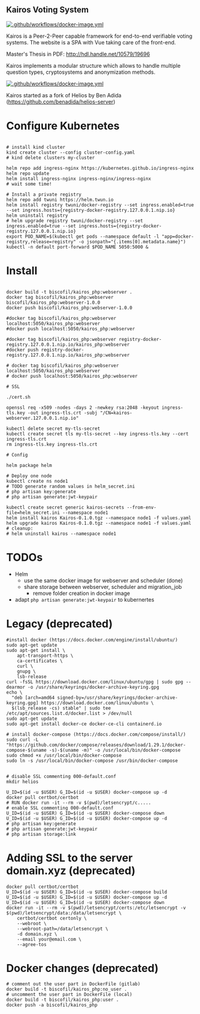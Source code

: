 ## Kairos Voting System

[![.github/workflows/docker-image.yml](https://github.com/biscofil/kairos_php/actions/workflows/docker-image.yml/badge.svg)](https://github.com/biscofil/kairos_php/actions/workflows/docker-image.yml)

Kairos is a Peer-2-Peer capable framework for end-to-end verifiable voting systems. The website is a SPA with Vue taking care of the front-end.

Master's Thesis in PDF: http://hdl.handle.net/10579/19696

Kairos implements a modular structure which allows to handle multiple question types, cryptosystems and anonymization methods.

[![.github/workflows/docker-image.yml](https://i0.wp.com/biscofil.it/wp-content/uploads/2021/08/modular_structure.png)](https://biscofil.it/kairos/)

Kairos started as a fork of Helios by Ben Adida (https://github.com/benadida/helios-server)

# Configure Kubernetes

```shell

# install kind cluster
kind create cluster --config cluster-config.yaml
# kind delete clusters my-cluster

helm repo add ingress-nginx https://kubernetes.github.io/ingress-nginx
helm repo update
helm install ingress-nginx ingress-nginx/ingress-nginx
# wait some time!

# Install a private registry
helm repo add twuni https://helm.twun.io
helm install registry twuni/docker-registry --set ingress.enabled=true --set ingress.hosts={registry-docker-registry.127.0.0.1.nip.io}
helm uninstall registry
# helm upgrade registry twuni/docker-registry --set ingress.enabled=true --set ingress.hosts={registry-docker-registry.127.0.0.1.nip.io}
export POD_NAME=$(kubectl get pods --namespace default -l "app=docker-registry,release=registry" -o jsonpath="{.items[0].metadata.name}")
kubectl -n default port-forward $POD_NAME 5050:5000 &

```

# Install

```shell

docker build -t biscofil/kairos_php:webserver .
docker tag biscofil/kairos_php:webserver biscofil/kairos_php:webserver-1.0.0
docker push biscofil/kairos_php:webserver-1.0.0

#docker tag biscofil/kairos_php:webserver localhost:5050/kairos_php:webserver
#docker push localhost:5050/kairos_php:webserver

#docker tag biscofil/kairos_php:webserver registry-docker-registry.127.0.0.1.nip.io/kairos_php:webserver
#docker push registry-docker-registry.127.0.0.1.nip.io/kairos_php:webserver

# docker tag biscofil/kairos_php:webserver localhost:5050/kairos_php:webserver
# docker push localhost:5050/kairos_php:webserver

# SSL

./cert.sh

openssl req -x509 -nodes -days 2 -newkey rsa:2048 -keyout ingress-tls.key -out ingress-tls.crt -subj "/CN=kairos-webserver.127.0.0.1.nip.io"

kubectl delete secret my-tls-secret 
kubectl create secret tls my-tls-secret --key ingress-tls.key --cert ingress-tls.crt
rm ingress-tls.key ingress-tls.crt

# Config

helm package helm

# Deploy one node
kubectl create ns node1
# TODO generate random values in helm_secret.ini
# php artisan key:generate
# php artisan generate:jwt-keypair

kubectl create secret generic kairos-secrets --from-env-file=helm_secret.ini --namespace node1
helm install kairos Kairos-0.1.0.tgz --namespace node1 -f values.yaml
helm upgrade kairos Kairos-0.1.0.tgz --namespace node1 -f values.yaml
# cleanup:
# helm uninstall kairos --namespace node1
```

# TODOs

- Helm
  - use the same docker image for webserver and scheduler (done)
  - share storage between webserver, scheduler and migration_job
    - remove folder creation in docker image
- adapt `php artisan generate:jwt-keypair` to kubernertes

# Legacy (deprecated)

```shell
#install docker (https://docs.docker.com/engine/install/ubuntu/)
sudo apt-get update
sudo apt-get install \
    apt-transport-https \
    ca-certificates \
    curl \
    gnupg \
    lsb-release
curl -fsSL https://download.docker.com/linux/ubuntu/gpg | sudo gpg --dearmor -o /usr/share/keyrings/docker-archive-keyring.gpg
echo \
  "deb [arch=amd64 signed-by=/usr/share/keyrings/docker-archive-keyring.gpg] https://download.docker.com/linux/ubuntu \
  $(lsb_release -cs) stable" | sudo tee /etc/apt/sources.list.d/docker.list > /dev/null
sudo apt-get update
sudo apt-get install docker-ce docker-ce-cli containerd.io

# install docker-compose (https://docs.docker.com/compose/install/)
sudo curl -L "https://github.com/docker/compose/releases/download/1.29.1/docker-compose-$(uname -s)-$(uname -m)" -o /usr/local/bin/docker-compose
sudo chmod +x /usr/local/bin/docker-compose
sudo ln -s /usr/local/bin/docker-compose /usr/bin/docker-compose


# disable SSL commenting 000-default.conf
mkdir helios

U_ID=$(id -u $USER) G_ID=$(id -u $USER) docker-compose up -d
docker pull certbot/certbot
# RUN docker run -it --rm -v $(pwd)/letsencrypt/c.....
# enable SSL commenting 000-default.conf
U_ID=$(id -u $USER) G_ID=$(id -u $USER) docker-compose down
U_ID=$(id -u $USER) G_ID=$(id -u $USER) docker-compose up -d
# php artisan key:generate
# php artisan generate:jwt-keypair
# php artisan storage:link
```

# Adding SSL to the server domain.xyz (deprecated)

```shell
docker pull certbot/certbot
U_ID=$(id -u $USER) G_ID=$(id -u $USER) docker-compose build
U_ID=$(id -u $USER) G_ID=$(id -u $USER) docker-compose up -d
U_ID=$(id -u $USER) G_ID=$(id -u $USER) docker-compose down
docker run -it --rm -v $(pwd)/letsencrypt/certs:/etc/letsencrypt -v $(pwd)/letsencrypt/data:/data/letsencrypt \
    certbot/certbot certonly \
    --webroot \
    --webroot-path=/data/letsencrypt \
    -d domain.xyz \
    --email your@email.com \
    --agree-tos
```

# Docker changes (deprecated)

```shell
# comment out the user part in DockerFile (gitlab)
docker build -t biscofil/kairos_php:no_user .
# uncomment the user part in DockerFile (local)
docker build -t biscofil/kairos_php:user .
docker push -a biscofil/kairos_php
```

